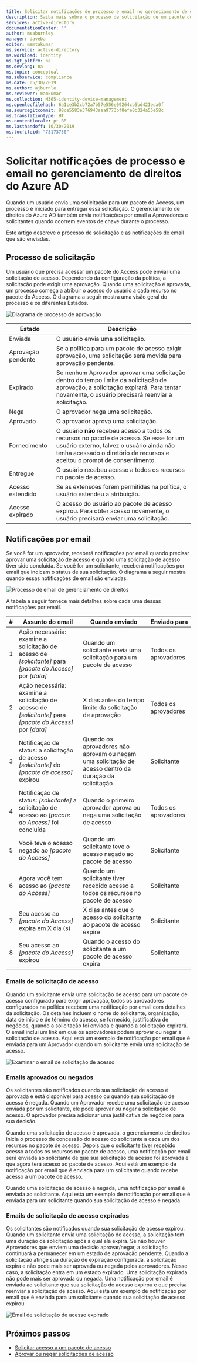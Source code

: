 ```yaml
---
title: Solicitar notificações de processo e email no gerenciamento de direitos do Azure AD-Azure Active Directory
description: Saiba mais sobre o processo de solicitação de um pacote do Access e quando as notificações por email são enviadas no gerenciamento de direitos de Azure Active Directory.
services: active-directory
documentationCenter: ''
author: msaburnley
manager: daveba
editor: mamtakumar
ms.service: active-directory
ms.workload: identity
ms.tgt_pltfrm: na
ms.devlang: na
ms.topic: conceptual
ms.subservice: compliance
ms.date: 05/30/2019
ms.author: ajburnle
ms.reviewer: mamkumar
ms.collection: M365-identity-device-management
ms.openlocfilehash: 6a1ce3b2cb72a7b57e556e09264cb5bd421eda0f
ms.sourcegitcommit: 98ce5583e376943aaa9773bf8efe0b324a55e58c
ms.translationtype: HT
ms.contentlocale: pt-BR
ms.lasthandoff: 10/30/2019
ms.locfileid: "73173750"
---
```

# <a name="request-process-and-email-notifications-in-azure-ad-entitlement-management"></a>Solicitar notificações de processo e email no gerenciamento de direitos do Azure AD

Quando um usuário envia uma solicitação para um pacote do Access, um processo é iniciado para entregar essa solicitação. O gerenciamento de direitos do Azure AD também envia notificações por email a Aprovadores e solicitantes quando ocorrem eventos de chave durante o processo.

Este artigo descreve o processo de solicitação e as notificações de email que são enviadas.

## <a name="request-process"></a>Processo de solicitação

Um usuário que precisa acessar um pacote do Access pode enviar uma solicitação de acesso. Dependendo da configuração da política, a solicitação pode exigir uma aprovação. Quando uma solicitação é aprovada, um processo começa a atribuir o acesso do usuário a cada recurso no pacote do Access. O diagrama a seguir mostra uma visão geral do processo e os diferentes Estados.

![Diagrama de processo de aprovação](./media/entitlement-management-process/request-process.png)

| Estado | Descrição |
| --- | --- |
| Enviada | O usuário envia uma solicitação. |
| Aprovação pendente | Se a política para um pacote de acesso exigir aprovação, uma solicitação será movida para aprovação pendente. |
| Expirado | Se nenhum Aprovador aprovar uma solicitação dentro do tempo limite da solicitação de aprovação, a solicitação expirará. Para tentar novamente, o usuário precisará reenviar a solicitação. |
| Nega | O aprovador nega uma solicitação. |
| Aprovado | O aprovador aprova uma solicitação. |
| Fornecimento | O usuário **não** recebeu acesso a todos os recursos no pacote de acesso. Se esse for um usuário externo, talvez o usuário ainda não tenha acessado o diretório de recursos e aceitou o prompt de consentimento. |
| Entregue | O usuário recebeu acesso a todos os recursos no pacote de acesso. |
| Acesso estendido | Se as extensões forem permitidas na política, o usuário estendeu a atribuição. |
| Acesso expirado | O acesso do usuário ao pacote de acesso expirou. Para obter acesso novamente, o usuário precisará enviar uma solicitação. |

## <a name="email-notifications"></a>Notificações por email

Se você for um aprovador, receberá notificações por email quando precisar aprovar uma solicitação de acesso e quando uma solicitação de acesso tiver sido concluída. Se você for um solicitante, receberá notificações por email que indicam o status de sua solicitação. O diagrama a seguir mostra quando essas notificações de email são enviadas.

![Processo de email de gerenciamento de direitos](./media/entitlement-management-process/email-notifications.png)

A tabela a seguir fornece mais detalhes sobre cada uma dessas notificações por email.

| # | Assunto do email | Quando enviado | Enviado para |
| --- | --- | --- | --- |
| 1 | Ação necessária: examine a solicitação de acesso de *[solicitante]* para *[pacote do Access]* por *[data]* | Quando um solicitante envia uma solicitação para um pacote de acesso | Todos os aprovadores |
| 2 | Ação necessária: examine a solicitação de acesso de *[solicitante]* para *[pacote do Access]* por *[data]* | X dias antes do tempo limite da solicitação de aprovação | Todos os aprovadores |
| 3 | Notificação de status: a solicitação de acesso *[solicitante]* do *[pacote de acesso]* expirou | Quando os aprovadores não aprovam ou negam uma solicitação de acesso dentro da duração da solicitação | Solicitante |
| 4 | Notificação de status: *[solicitante]* a solicitação de acesso ao *[pacote do Access]* foi concluída | Quando o primeiro aprovador aprova ou nega uma solicitação de acesso | Todos os aprovadores |
| 5 | Você teve o acesso negado ao *[pacote do Access]* | Quando um solicitante teve o acesso negado ao pacote de acesso | Solicitante |
| 6 | Agora você tem acesso ao *[pacote do Access]*  | Quando um solicitante tiver recebido acesso a todos os recursos no pacote de acesso | Solicitante |
| 7 | Seu acesso ao *[pacote do Access]* expira em X dia (s) | X dias antes que o acesso do solicitante ao pacote de acesso expire | Solicitante |
| 8 | Seu acesso ao *[pacote do Access]* expirou | Quando o acesso do solicitante a um pacote de acesso expira | Solicitante |

### <a name="access-request-emails"></a>Emails de solicitação de acesso

Quando um solicitante envia uma solicitação de acesso para um pacote de acesso configurado para exigir aprovação, todos os aprovadores configurados na política recebem uma notificação por email com detalhes da solicitação. Os detalhes incluem o nome do solicitante, organização, data de início e de término do acesso, se fornecido, justificativa de negócios, quando a solicitação foi enviada e quando a solicitação expirará. O email inclui um link em que os aprovadores podem aprovar ou negar a solicitação de acesso. Aqui está um exemplo de notificação por email que é enviada para um Aprovador quando um solicitante envia uma solicitação de acesso.

![Examinar o email de solicitação de acesso](./media/entitlement-management-shared/email-approve-request.png)

### <a name="approved-or-denied-emails"></a>Emails aprovados ou negados

Os solicitantes são notificados quando sua solicitação de acesso é aprovada e está disponível para acesso ou quando sua solicitação de acesso é negada. Quando um Aprovador recebe uma solicitação de acesso enviada por um solicitante, ele pode aprovar ou negar a solicitação de acesso. O aprovador precisa adicionar uma justificativa de negócios para sua decisão.

Quando uma solicitação de acesso é aprovada, o gerenciamento de direitos inicia o processo de concessão do acesso do solicitante a cada um dos recursos no pacote de acesso. Depois que o solicitante tiver recebido acesso a todos os recursos no pacote de acesso, uma notificação por email será enviada ao solicitante de que sua solicitação de acesso foi aprovada e que agora terá acesso ao pacote de acesso. Aqui está um exemplo de notificação por email que é enviada para um solicitante quando recebe acesso a um pacote de acesso.

Quando uma solicitação de acesso é negada, uma notificação por email é enviada ao solicitante. Aqui está um exemplo de notificação por email que é enviada para um solicitante quando sua solicitação de acesso é negada.

### <a name="expired-access-request-emails"></a>Emails de solicitação de acesso expirados

Os solicitantes são notificados quando sua solicitação de acesso expirou. Quando um solicitante envia uma solicitação de acesso, a solicitação tem uma duração de solicitação após a qual ela expira. Se não houver Aprovadores que enviem uma decisão aprovar/negar, a solicitação continuará a permanecer em um estado de aprovação pendente. Quando a solicitação atinge sua duração de expiração configurada, a solicitação expira e não pode mais ser aprovada ou negada pelos aprovadores. Nesse caso, a solicitação entra em um estado expirado. Uma solicitação expirada não pode mais ser aprovada ou negada. Uma notificação por email é enviada ao solicitante que sua solicitação de acesso expirou e que precisa reenviar a solicitação de acesso. Aqui está um exemplo de notificação por email que é enviada para um solicitante quando sua solicitação de acesso expirou.

![Email de solicitação de acesso expirado](./media/entitlement-management-process/email-expired-access-request.png)

## <a name="next-steps"></a>Próximos passos

- [Solicitar acesso a um pacote de acesso](entitlement-management-request-access.md)
- [Aprovar ou negar solicitações de acesso](entitlement-management-request-approve.md)

